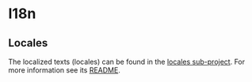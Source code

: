 # I18n

## Locales

The localized texts (locales) can be found in the [locales sub-project](../../locales). For more information see its [README](../../locales/README.md).
